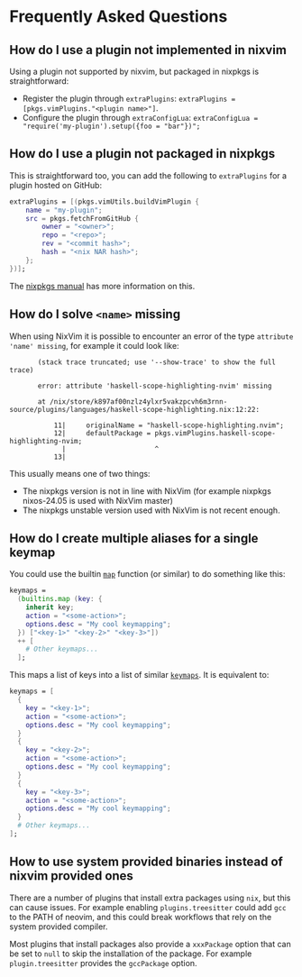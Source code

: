 # Frequently Asked Questions

## How do I use a plugin not implemented in nixvim

Using a plugin not supported by nixvim, but packaged in nixpkgs is straightforward:

- Register the plugin through `extraPlugins`: `extraPlugins = [pkgs.vimPlugins."<plugin name>"]`.
- Configure the plugin through `extraConfigLua`: `extraConfigLua = "require('my-plugin').setup({foo = "bar"})";`

## How do I use a plugin not packaged in nixpkgs

This is straightforward too, you can add the following to `extraPlugins` for a plugin hosted on GitHub:

```nix
extraPlugins = [(pkgs.vimUtils.buildVimPlugin {
    name = "my-plugin";
    src = pkgs.fetchFromGitHub {
        owner = "<owner>";
        repo = "<repo>";
        rev = "<commit hash>";
        hash = "<nix NAR hash>";
    };
})];
```

The [nixpkgs manual](https://nixos.org/manual/nixpkgs/stable/#managing-plugins-with-vim-packages) has more information on this.

## How do I solve `<name>` missing

When using NixVim it is possible to encounter an error of the type `attribute 'name' missing`, for example it could look like:

```
       (stack trace truncated; use '--show-trace' to show the full trace)

       error: attribute 'haskell-scope-highlighting-nvim' missing

       at /nix/store/k897af00nzlz4ylxr5vakzpcvh6m3rnn-source/plugins/languages/haskell-scope-highlighting.nix:12:22:

           11|     originalName = "haskell-scope-highlighting.nvim";
           12|     defaultPackage = pkgs.vimPlugins.haskell-scope-highlighting-nvim;
             |                      ^
           13|
```

This usually means one of two things:
- The nixpkgs version is not in line with NixVim (for example nixpkgs nixos-24.05 is used with NixVim master)
- The nixpkgs unstable version used with NixVim is not recent enough.

## How do I create multiple aliases for a single keymap

You could use the builtin [`map`] function (or similar) to do something like this:

```nix
keymaps =
  (builtins.map (key: {
    inherit key;
    action = "<some-action>";
    options.desc = "My cool keymapping";
  }) ["<key-1>" "<key-2>" "<key-3>"])
  ++ [
    # Other keymaps...
  ];
```

This maps a list of keys into a list of similar [`keymaps`]. It is equivalent to:

```nix
keymaps = [
  {
    key = "<key-1>";
    action = "<some-action>";
    options.desc = "My cool keymapping";
  }
  {
    key = "<key-2>";
    action = "<some-action>";
    options.desc = "My cool keymapping";
  }
  {
    key = "<key-3>";
    action = "<some-action>";
    options.desc = "My cool keymapping";
  }
  # Other keymaps...
];
```

[`map`]: https://nixos.org/manual/nix/stable/language/builtins#builtins-map
[`keymaps`]: ../keymaps

## How to use system provided binaries instead of nixvim provided ones

There are a number of plugins that install extra packages using `nix`, but this can cause issues.
For example enabling `plugins.treesitter` could add `gcc` to the PATH of neovim, and this could break workflows that rely on the system provided compiler.

Most plugins that install packages also provide a `xxxPackage` option that can be set to `null` to skip the installation of the package.
For example `plugin.treesitter` provides the `gccPackage` option.
